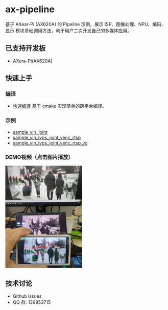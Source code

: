 # ax-pipeline
基于 AXear-Pi (AX620A) 的 Pipeline 示例，展示 ISP、图像处理、NPU、编码、显示 模块基础调用方法，利于用户二次开发自己的多媒体应用。

## 已支持开发板

- AXera-Pi(AX620A)

## 快速上手

### 编译
- [快速编译](docs/compile.md)  基于 cmake 实现简单的跨平台编译。

### 示例
- [sample_vin_joint](examples/sample_vin_joint)
- [sample_vin_ivps_joint_venc_rtsp](examples/sample_vin_ivps_joint_venc_rtsp)
- [sample_vin_ivps_joint_venc_rtsp_vo](examples/sample_vin_ivps_joint_venc_rtsp_vo)

### DEMO视频（点击图片播放）

<a href="https://www.bilibili.com/video/BV16e4y1e7rG"><img src="docs/demo.jpg" height="320"></a>

## 技术讨论
- Github issues
- QQ 群: 139953715